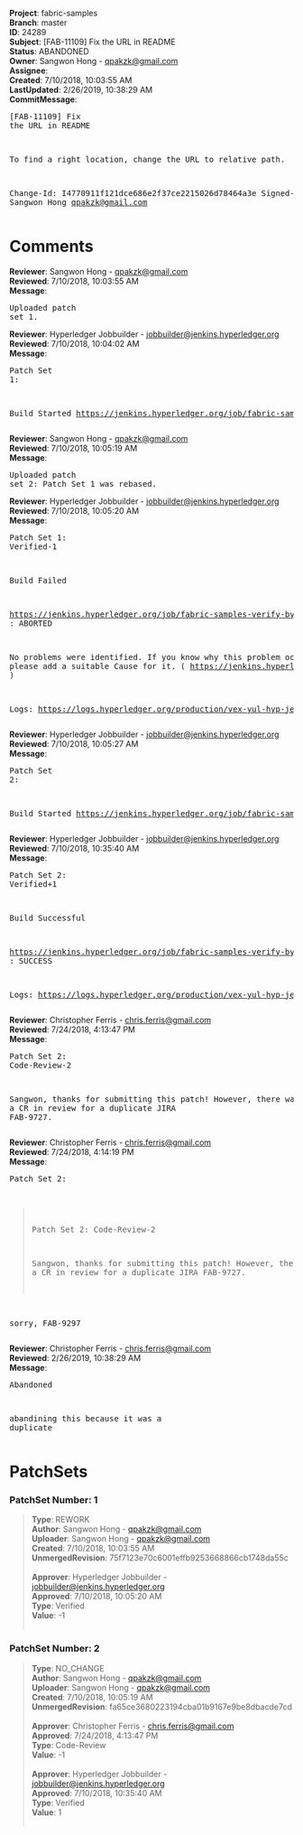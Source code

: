 <strong>Project</strong>: fabric-samples<br><strong>Branch</strong>: master<br><strong>ID</strong>: 24289<br><strong>Subject</strong>: [FAB-11109] Fix the URL in README<br><strong>Status</strong>: ABANDONED<br><strong>Owner</strong>: Sangwon Hong - qpakzk@gmail.com<br><strong>Assignee</strong>:<br><strong>Created</strong>: 7/10/2018, 10:03:55 AM<br><strong>LastUpdated</strong>: 2/26/2019, 10:38:29 AM<br><strong>CommitMessage</strong>:<br><pre>[FAB-11109] Fix the URL in README

To find a right location, change the URL to relative path.

Change-Id: I4770911f121dce686e2f37ce2215026d78464a3e
Signed-off-by: Sangwon Hong <qpakzk@gmail.com>
</pre><h1>Comments</h1><strong>Reviewer</strong>: Sangwon Hong - qpakzk@gmail.com<br><strong>Reviewed</strong>: 7/10/2018, 10:03:55 AM<br><strong>Message</strong>: <pre>Uploaded patch set 1.</pre><strong>Reviewer</strong>: Hyperledger Jobbuilder - jobbuilder@jenkins.hyperledger.org<br><strong>Reviewed</strong>: 7/10/2018, 10:04:02 AM<br><strong>Message</strong>: <pre>Patch Set 1:

Build Started https://jenkins.hyperledger.org/job/fabric-samples-verify-byfn-master-x86_64/26/</pre><strong>Reviewer</strong>: Sangwon Hong - qpakzk@gmail.com<br><strong>Reviewed</strong>: 7/10/2018, 10:05:19 AM<br><strong>Message</strong>: <pre>Uploaded patch set 2: Patch Set 1 was rebased.</pre><strong>Reviewer</strong>: Hyperledger Jobbuilder - jobbuilder@jenkins.hyperledger.org<br><strong>Reviewed</strong>: 7/10/2018, 10:05:20 AM<br><strong>Message</strong>: <pre>Patch Set 1: Verified-1

Build Failed 

https://jenkins.hyperledger.org/job/fabric-samples-verify-byfn-master-x86_64/26/ : ABORTED

No problems were identified. If you know why this problem occurred, please add a suitable Cause for it. ( https://jenkins.hyperledger.org/job/fabric-samples-verify-byfn-master-x86_64/26/ )

Logs: https://logs.hyperledger.org/production/vex-yul-hyp-jenkins-3/fabric-samples-verify-byfn-master-x86_64/26</pre><strong>Reviewer</strong>: Hyperledger Jobbuilder - jobbuilder@jenkins.hyperledger.org<br><strong>Reviewed</strong>: 7/10/2018, 10:05:27 AM<br><strong>Message</strong>: <pre>Patch Set 2:

Build Started https://jenkins.hyperledger.org/job/fabric-samples-verify-byfn-master-x86_64/27/</pre><strong>Reviewer</strong>: Hyperledger Jobbuilder - jobbuilder@jenkins.hyperledger.org<br><strong>Reviewed</strong>: 7/10/2018, 10:35:40 AM<br><strong>Message</strong>: <pre>Patch Set 2: Verified+1

Build Successful 

https://jenkins.hyperledger.org/job/fabric-samples-verify-byfn-master-x86_64/27/ : SUCCESS

Logs: https://logs.hyperledger.org/production/vex-yul-hyp-jenkins-3/fabric-samples-verify-byfn-master-x86_64/27</pre><strong>Reviewer</strong>: Christopher Ferris - chris.ferris@gmail.com<br><strong>Reviewed</strong>: 7/24/2018, 4:13:47 PM<br><strong>Message</strong>: <pre>Patch Set 2: Code-Review-2

Sangwon, thanks for submitting this patch! However, there was already a CR in review for a duplicate JIRA FAB-9727.</pre><strong>Reviewer</strong>: Christopher Ferris - chris.ferris@gmail.com<br><strong>Reviewed</strong>: 7/24/2018, 4:14:19 PM<br><strong>Message</strong>: <pre>Patch Set 2:

> Patch Set 2: Code-Review-2
> 
> Sangwon, thanks for submitting this patch! However, there was already a CR in review for a duplicate JIRA FAB-9727.

sorry, FAB-9297</pre><strong>Reviewer</strong>: Christopher Ferris - chris.ferris@gmail.com<br><strong>Reviewed</strong>: 2/26/2019, 10:38:29 AM<br><strong>Message</strong>: <pre>Abandoned

abandining this because it was a duplicate</pre><h1>PatchSets</h1><h3>PatchSet Number: 1</h3><blockquote><strong>Type</strong>: REWORK<br><strong>Author</strong>: Sangwon Hong - qpakzk@gmail.com<br><strong>Uploader</strong>: Sangwon Hong - qpakzk@gmail.com<br><strong>Created</strong>: 7/10/2018, 10:03:55 AM<br><strong>UnmergedRevision</strong>: 75f7123e70c6001effb9253668866cb1748da55c<br><br><strong>Approver</strong>: Hyperledger Jobbuilder - jobbuilder@jenkins.hyperledger.org<br><strong>Approved</strong>: 7/10/2018, 10:05:20 AM<br><strong>Type</strong>: Verified<br><strong>Value</strong>: -1<br><br></blockquote><h3>PatchSet Number: 2</h3><blockquote><strong>Type</strong>: NO_CHANGE<br><strong>Author</strong>: Sangwon Hong - qpakzk@gmail.com<br><strong>Uploader</strong>: Sangwon Hong - qpakzk@gmail.com<br><strong>Created</strong>: 7/10/2018, 10:05:19 AM<br><strong>UnmergedRevision</strong>: fa65ce3680223194cba01b9167e9be8dbacde7cd<br><br><strong>Approver</strong>: Christopher Ferris - chris.ferris@gmail.com<br><strong>Approved</strong>: 7/24/2018, 4:13:47 PM<br><strong>Type</strong>: Code-Review<br><strong>Value</strong>: -1<br><br><strong>Approver</strong>: Hyperledger Jobbuilder - jobbuilder@jenkins.hyperledger.org<br><strong>Approved</strong>: 7/10/2018, 10:35:40 AM<br><strong>Type</strong>: Verified<br><strong>Value</strong>: 1<br><br></blockquote>